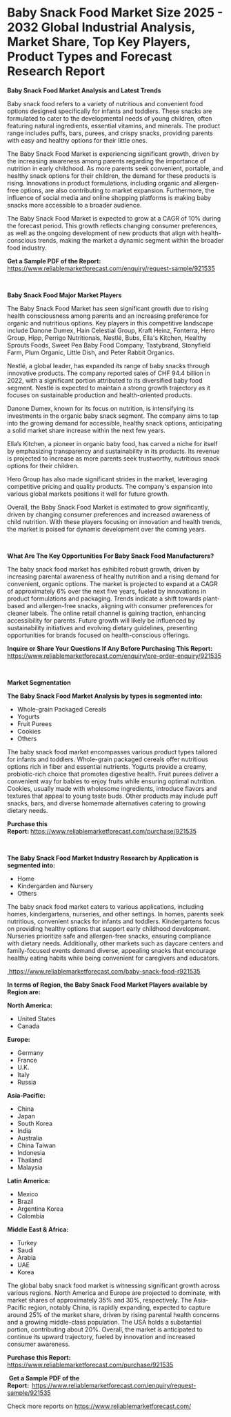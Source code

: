 <p><h1>Baby Snack Food Market Size 2025 - 2032 Global Industrial Analysis, Market Share, Top Key Players, Product Types and Forecast Research Report</h1></p><p><strong>Baby Snack Food Market Analysis and Latest Trends</strong></p>
<p><p>Baby snack food refers to a variety of nutritious and convenient food options designed specifically for infants and toddlers. These snacks are formulated to cater to the developmental needs of young children, often featuring natural ingredients, essential vitamins, and minerals. The product range includes puffs, bars, purees, and crispy snacks, providing parents with easy and healthy options for their little ones.</p><p>The Baby Snack Food Market is experiencing significant growth, driven by the increasing awareness among parents regarding the importance of nutrition in early childhood. As more parents seek convenient, portable, and healthy snack options for their children, the demand for these products is rising. Innovations in product formulations, including organic and allergen-free options, are also contributing to market expansion. Furthermore, the influence of social media and online shopping platforms is making baby snacks more accessible to a broader audience.</p><p>The Baby Snack Food Market is expected to grow at a CAGR of 10% during the forecast period. This growth reflects changing consumer preferences, as well as the ongoing development of new products that align with health-conscious trends, making the market a dynamic segment within the broader food industry.</p></p>
<p><strong>Get a Sample PDF of the Report:&nbsp;</strong> <a href="https://www.reliablemarketforecast.com/enquiry/request-sample/921535?utm_campaign=2758&utm_medium=2&utm_source=Github&utm_content=ia&utm_term=07042025&utm_id=baby-snack-food">https://www.reliablemarketforecast.com/enquiry/request-sample/921535</a></p>
<p>&nbsp;</p>
<p><strong>Baby Snack Food Major Market Players</strong></p>
<p><p>The Baby Snack Food Market has seen significant growth due to rising health consciousness among parents and an increasing preference for organic and nutritious options. Key players in this competitive landscape include Danone Dumex, Hain Celestial Group, Kraft Heinz, Fonterra, Hero Group, Hipp, Perrigo Nutritionals, Nestlé, Bubs, Ella's Kitchen, Healthy Sprouts Foods, Sweet Pea Baby Food Company, Tastybrand, Stonyfield Farm, Plum Organic, Little Dish, and Peter Rabbit Organics.</p><p>Nestlé, a global leader, has expanded its range of baby snacks through innovative products. The company reported sales of CHF 94.4 billion in 2022, with a significant portion attributed to its diversified baby food segment. Nestlé is expected to maintain a strong growth trajectory as it focuses on sustainable production and health-oriented products.</p><p>Danone Dumex, known for its focus on nutrition, is intensifying its investments in the organic baby snack segment. The company aims to tap into the growing demand for accessible, healthy snack options, anticipating a solid market share increase within the next few years.</p><p>Ella’s Kitchen, a pioneer in organic baby food, has carved a niche for itself by emphasizing transparency and sustainability in its products. Its revenue is projected to increase as more parents seek trustworthy, nutritious snack options for their children.</p><p>Hero Group has also made significant strides in the market, leveraging competitive pricing and quality products. The company's expansion into various global markets positions it well for future growth.</p><p>Overall, the Baby Snack Food Market is estimated to grow significantly, driven by changing consumer preferences and increased awareness of child nutrition. With these players focusing on innovation and health trends, the market is poised for dynamic development over the coming years.</p></p>
<p>&nbsp;</p>
<p><strong>What Are The Key Opportunities For Baby Snack Food Manufacturers?</strong></p>
<p><p>The baby snack food market has exhibited robust growth, driven by increasing parental awareness of healthy nutrition and a rising demand for convenient, organic options. The market is projected to expand at a CAGR of approximately 6% over the next five years, fueled by innovations in product formulations and packaging. Trends indicate a shift towards plant-based and allergen-free snacks, aligning with consumer preferences for cleaner labels. The online retail channel is gaining traction, enhancing accessibility for parents. Future growth will likely be influenced by sustainability initiatives and evolving dietary guidelines, presenting opportunities for brands focused on health-conscious offerings.</p></p>
<p><strong>Inquire or Share Your Questions If Any Before Purchasing This Report:</strong> <a href="https://www.reliablemarketforecast.com/enquiry/pre-order-enquiry/921535?utm_campaign=2758&utm_medium=2&utm_source=Github&utm_content=ia&utm_term=07042025&utm_id=baby-snack-food">https://www.reliablemarketforecast.com/enquiry/pre-order-enquiry/921535</a></p>
<p>&nbsp;</p>
<p><strong>Market Segmentation</strong></p>
<p><strong>The Baby Snack Food Market Analysis by types is segmented into:</strong></p>
<p><ul><li>Whole-grain Packaged Cereals</li><li>Yogurts</li><li>Fruit Purees</li><li>Cookies</li><li>Others</li></ul></p>
<p><p>The baby snack food market encompasses various product types tailored for infants and toddlers. Whole-grain packaged cereals offer nutritious options rich in fiber and essential nutrients. Yogurts provide a creamy, probiotic-rich choice that promotes digestive health. Fruit purees deliver a convenient way for babies to enjoy fruits while ensuring optimal nutrition. Cookies, usually made with wholesome ingredients, introduce flavors and textures that appeal to young taste buds. Other products may include puff snacks, bars, and diverse homemade alternatives catering to growing dietary needs.</p></p>
<p><strong>Purchase this Report:&nbsp;</strong><a href="https://www.reliablemarketforecast.com/purchase/921535?utm_campaign=2758&utm_medium=2&utm_source=Github&utm_content=ia&utm_term=07042025&utm_id=baby-snack-food">https://www.reliablemarketforecast.com/purchase/921535</a></p>
<p>&nbsp;</p>
<p><strong>The Baby Snack Food Market Industry Research by Application is segmented into:</strong></p>
<p><ul><li>Home</li><li>Kindergarden and Nursery</li><li>Others</li></ul></p>
<p><p>The baby snack food market caters to various applications, including homes, kindergartens, nurseries, and other settings. In homes, parents seek nutritious, convenient snacks for infants and toddlers. Kindergartens focus on providing healthy options that support early childhood development. Nurseries prioritize safe and allergen-free snacks, ensuring compliance with dietary needs. Additionally, other markets such as daycare centers and family-focused events demand diverse, appealing snacks that encourage healthy eating habits while being convenient for caregivers and educators.</p></p>
<p><a href="https://www.reliablemarketforecast.com/baby-snack-food-r921535?utm_campaign=2758&utm_medium=2&utm_source=Github&utm_content=ia&utm_term=07042025&utm_id=baby-snack-food">&nbsp;https://www.reliablemarketforecast.com/baby-snack-food-r921535</a></p>
<p><strong>In terms of Region, the Baby Snack Food Market Players available by Region are:</strong></p>
<p>
    <p> <strong> North America: </strong>
        <ul>
            <li>United States</li>
            <li>Canada</li>
        </ul>
        </p> 
    <p> <strong> Europe: </strong>
        <ul>
            <li>Germany</li>
            <li>France</li>
            <li>U.K.</li>
            <li>Italy</li>
            <li>Russia</li>
        </ul>
        </p> 
    <p> <strong> Asia-Pacific: </strong>
        <ul>
            <li>China</li>
            <li>Japan</li>
            <li>South Korea</li>
            <li>India</li>
            <li>Australia</li>
            <li>China Taiwan</li>
            <li>Indonesia</li>
            <li>Thailand</li>
            <li>Malaysia</li>
        </ul>
        </p> 
    <p> <strong> Latin America: </strong>
        <ul>
            <li>Mexico</li>
            <li>Brazil</li>
            <li>Argentina Korea</li>
            <li>Colombia</li>
        </ul>
        </p> 
    <p> <strong> Middle East & Africa: </strong>
        <ul>
            <li>Turkey</li>
            <li>Saudi</li>
            <li>Arabia</li>
            <li>UAE</li>
            <li>Korea</li>
        </ul>
    </p>
    </p>
<p><p>The global baby snack food market is witnessing significant growth across various regions. North America and Europe are projected to dominate, with market shares of approximately 35% and 30%, respectively. The Asia-Pacific region, notably China, is rapidly expanding, expected to capture around 25% of the market share, driven by rising parental health concerns and a growing middle-class population. The USA holds a substantial portion, contributing about 20%. Overall, the market is anticipated to continue its upward trajectory, fueled by innovation and increased consumer awareness.</p></p>
<p><strong>Purchase this Report: </strong><a href="https://www.reliablemarketforecast.com/purchase/921535?utm_campaign=2758&utm_medium=2&utm_source=Github&utm_content=ia&utm_term=07042025&utm_id=baby-snack-food">https://www.reliablemarketforecast.com/purchase/921535</a></p>
<p>&nbsp;<strong>Get a Sample PDF of the Report:&nbsp;&nbsp;</strong><a href="https://www.reliablemarketforecast.com/enquiry/request-sample/921535?utm_campaign=2758&utm_medium=2&utm_source=Github&utm_content=ia&utm_term=07042025&utm_id=baby-snack-food">https://www.reliablemarketforecast.com/enquiry/request-sample/921535</a></p>
<p><strong></strong></p>
<p>Check more reports on <a href="https://www.reliablemarketforecast.com/?utm_campaign=2758&utm_medium=2&utm_source=Github&utm_content=ia&utm_term=07042025&utm_id=baby-snack-food">https://www.reliablemarketforecast.com/</a></p>